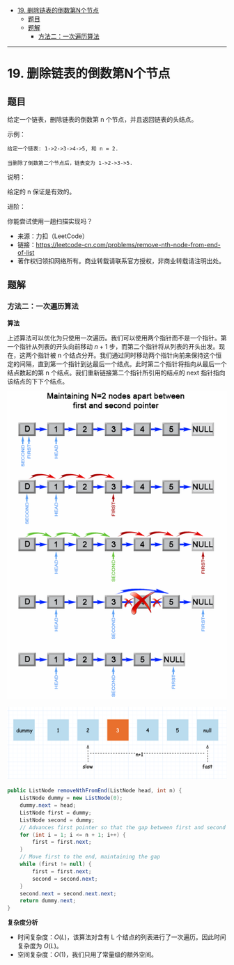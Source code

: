 - [19. 删除链表的倒数第N个节点](#19-删除链表的倒数第n个节点)
  - [题目](#题目)
  - [题解](#题解)
    - [方法二：一次遍历算法](#方法二一次遍历算法)

------------------------------

# 19. 删除链表的倒数第N个节点

## 题目

给定一个链表，删除链表的倒数第 n 个节点，并且返回链表的头结点。

示例：

```
给定一个链表: 1->2->3->4->5, 和 n = 2.

当删除了倒数第二个节点后，链表变为 1->2->3->5.
```

说明：

给定的 n 保证是有效的。

进阶：

你能尝试使用一趟扫描实现吗？

- 来源：力扣（LeetCode）
- 链接：https://leetcode-cn.com/problems/remove-nth-node-from-end-of-list
- 著作权归领扣网络所有。商业转载请联系官方授权，非商业转载请注明出处。

## 题解

### 方法二：一次遍历算法

**算法**

上述算法可以优化为只使用一次遍历。我们可以使用两个指针而不是一个指针。第一个指针从列表的开头向前移动 $n+1$ 步，而第二个指针将从列表的开头出发。现在，这两个指针被 n 个结点分开。我们通过同时移动两个指针向前来保持这个恒定的间隔，直到第一个指针到达最后一个结点。此时第二个指针将指向从最后一个结点数起的第 n 个结点。我们重新链接第二个指针所引用的结点的 next 指针指向该结点的下下个结点。

![](assets/no_0019_remove_nth_node_from_end_of_list.png)

![](assets/no_0019_remove_nth_node_from_end_of_list_1.png)

```java
public ListNode removeNthFromEnd(ListNode head, int n) {
    ListNode dummy = new ListNode(0);
    dummy.next = head;
    ListNode first = dummy;
    ListNode second = dummy;
    // Advances first pointer so that the gap between first and second is n nodes apart
    for (int i = 1; i <= n + 1; i++) {
        first = first.next;
    }
    // Move first to the end, maintaining the gap
    while (first != null) {
        first = first.next;
        second = second.next;
    }
    second.next = second.next.next;
    return dummy.next;
}
```

**复杂度分析**

- 时间复杂度：$O(L)$，该算法对含有 L 个结点的列表进行了一次遍历。因此时间复杂度为 $O(L)$。
- 空间复杂度：$O(1)$，我们只用了常量级的额外空间。
